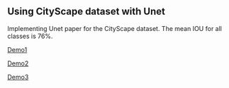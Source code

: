 ## Using CityScape dataset with Unet
Implementing Unet paper for the CityScape dataset.
The mean IOU for all classes is 76%.

[Demo1](https://youtu.be/Uj2W9LoqrOU)

[Demo2](https://youtu.be/kBSxA7TkFc8)

[Demo3](https://youtu.be/DTVNzYB3IHY)
